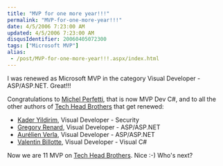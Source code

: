 ```yaml
---
title: "MVP for one more year!!!"
permalink: "MVP-for-one-more-year!!!"
date: 4/5/2006 7:23:00 AM
updated: 4/5/2006 7:23:00 AM
disqusIdentifier: 20060405072300
tags: ["Microsoft MVP"]
alias:
 - /post/MVP-for-one-more-year!!!.aspx/index.html
---
```

I was renewed as Microsoft MVP in the category Visual Developer - 
ASP/ASP.NET. Great!!!

Congratulations to [Michel 
Perfetti](http://www.techheadbrothers.com/DesktopDefault.aspx?tabindex=7&tabid=19&id=14), that is now MVP Dev C#, and to all the other authors of [Tech Head Brothers](http://www.techheadbrothers.com/) that get 
renewed:
<!-- more -->

*   [Kader 
  Yildirim](http://www.techheadbrothers.com/DesktopDefault.aspx?tabindex=7&tabid=19&id=5), Visual Developer - Security
*   [Gregory 
  Renard](http://www.techheadbrothers.com/DesktopDefault.aspx?tabindex=7&tabid=19&id=11), Visual Developer - ASP/ASP.NET
*   [Aurélien 
  Verla](http://www.techheadbrothers.com/DesktopDefault.aspx?tabindex=7&tabid=19&id=15), Visual Developer - ASP/ASP.NET
*   [Valentin 
  Billotte](http://www.techheadbrothers.com/DesktopDefault.aspx?tabindex=7&tabid=19&id=17), Visual Developer - Visual C#


Now we are 11 MVP on [Tech Head 
Brothers](http://www.techheadbrothers.com). Nice :-) Who's next?  
